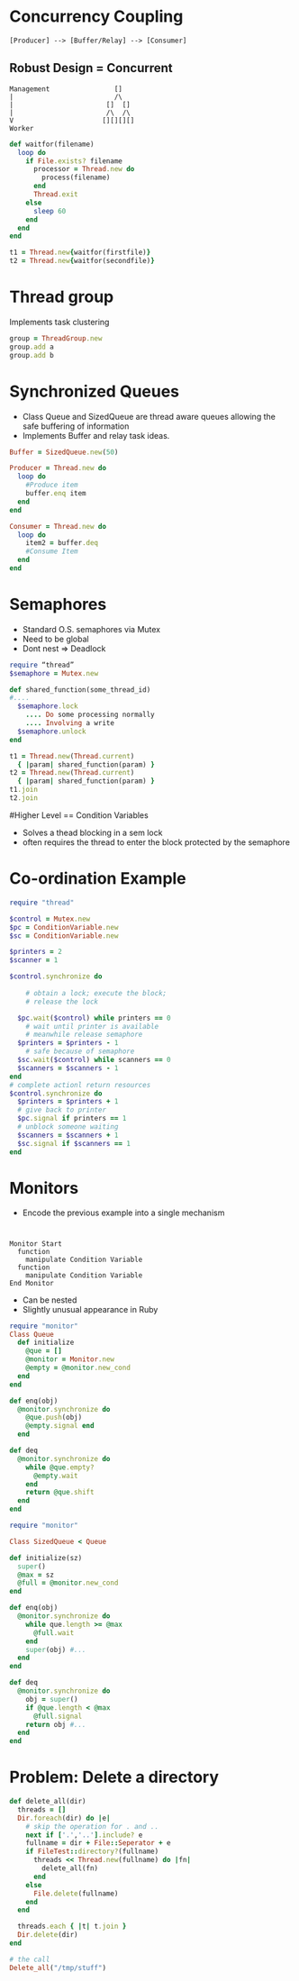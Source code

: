 # Concurrency Coupling
    [Producer] --> [Buffer/Relay] --> [Consumer]



## Robust Design = Concurrent 
    Management                []
    |                         /\
    |                       []  []
    |                       /\  /\
    V                      [][][][]
    Worker

```ruby
def waitfor(filename) 
  loop do
    if File.exists? filename 
      processor = Thread.new do
        process(filename) 
      end
      Thread.exit 
    else
      sleep 60
    end
  end
end

t1 = Thread.new{waitfor(firstfile)}
t2 = Thread.new{waitfor(secondfile)}
```

# Thread group
Implements task clustering
```ruby
group = ThreadGroup.new
group.add a
group.add b
```

# Synchronized Queues
  * Class Queue and SizedQueue are thread aware queues allowing the safe buffering of information
  * Implements Buffer and relay task ideas.

```ruby
Buffer = SizedQueue.new(50)

Producer = Thread.new do
  loop do
    #Produce item
    buffer.enq item
  end
end

Consumer = Thread.new do
  loop do
    item2 = buffer.deq
    #Consume Item
  end
end
```

# Semaphores
  * Standard O.S. semaphores via Mutex
  * Need to be global
  * Dont nest => Deadlock

```ruby
require “thread” 
$semaphore = Mutex.new

def shared_function(some_thread_id) 
#....
  $semaphore.lock
    .... Do some processing normally 
    .... Involving a write
  $semaphore.unlock
end

t1 = Thread.new(Thread.current)
  { |param| shared_function(param) }
t2 = Thread.new(Thread.current)
  { |param| shared_function(param) }
t1.join 
t2.join
```

#Higher Level == Condition Variables
  * Solves a thead blocking in a sem lock
  * often requires the thread to enter the block protected by the semaphore

# Co-ordination Example

```ruby
require "thread"

$control = Mutex.new
$pc = ConditionVariable.new
$sc = ConditionVariable.new

$printers = 2
$scanner = 1

$control.synchronize do
    
    # obtain a lock; execute the block;
    # release the lock

  $pc.wait($control) while printers == 0
    # wait until printer is available
    # meanwhile release semaphore
  $printers = $printers - 1
    # safe because of semaphore
  $sc.wait($control) while scanners == 0
  $scanners = $scanners - 1
end
# complete actionl return resources
$control.synchronize do
  $printers = $printers + 1
  # give back to printer
  $pc.signal if printers == 1
  # unblock someone waiting
  $scanners = $scanners + 1
  $sc.signal if $scanners == 1
end
```

# Monitors
  * Encode the previous example into a single mechanism

#      
    Monitor Start
      function
        manipulate Condition Variable
      function  
        manipulate Condition Variable
    End Monitor

  * Can be nested
  * Slightly unusual appearance in Ruby    

```ruby
require "monitor"
Class Queue
  def initialize
    @que = []
    @monitor = Monitor.new
    @empty = @monitor.new_cond
  end
end

def enq(obj) 
  @monitor.synchronize do
    @que.push(obj)
    @empty.signal end
  end

def deq
  @monitor.synchronize do
    while @que.empty?
      @empty.wait
    end
    return @que.shift
  end
end
```

```ruby
require "monitor"

Class SizedQueue < Queue

def initialize(sz)
  super()
  @max = sz
  @full = @monitor.new_cond
end

def enq(obj)
  @monitor.synchronize do
    while que.length >= @max
      @full.wait
    end
    super(obj) #...
  end
end

def deq
  @monitor.synchronize do
    obj = super()
    if @que.length < @max
      @full.signal
    return obj #...
  end
end
```

# Problem: Delete a directory

```ruby
def delete_all(dir)
  threads = []
  Dir.foreach(dir) do |e|
    # skip the operation for . and ..
    next if ['.','..'].include? e
    fullname = dir + File::Seperator + e
    if FileTest::directory?(fullname)
      threads << Thread.new(fullname) do |fn|
        delete_all(fn)
      end
    else
      File.delete(fullname)
    end
  end

  threads.each { |t| t.join }
  Dir.delete(dir)
end

# the call
Delete_all("/tmp/stuff")
```


